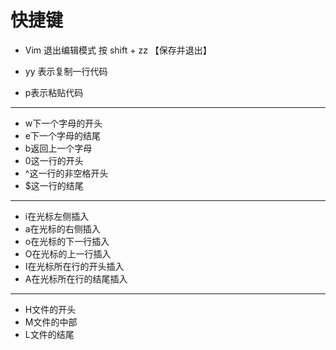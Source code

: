快捷键
===

- Vim 退出编辑模式  按 shift + zz 【保存并退出】

- yy 表示复制一行代码
- p表示粘贴代码

---

- w下一个字母的开头
- e下一个字母的结尾
- b返回上一个字母
- 0这一行的开头
- ^这一行的非空格开头
- $这一行的结尾

---

- i在光标左侧插入
- a在光标的右侧插入
- o在光标的下一行插入
- O在光标的上一行插入
- I在光标所在行的开头插入
- A在光标所在行的结尾插入

---

- H文件的开头
- M文件的中部
- L文件的结尾
